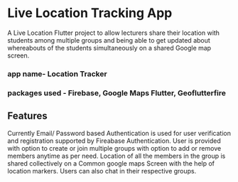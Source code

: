 # Live Location Tracking App

A Live Location Flutter project to allow lecturers share their location with students among multiple groups and being able to get updated about whereabouts of the students simultaneously on a shared Google map screen. 

### app name- Location Tracker
### packages used - Firebase, Google Maps Flutter, Geoflutterfire

## Features
Currently Email/ Password based Authentication is used for user verification and registration supported by Fireabase Authentication. User is provided with option to create or join multiple groups with option to add or remove members anytime as per need. Location of all the members in the group is shared collectively on a Common google maps Screen with the help of location markers. Users can also chat in their respective groups.
